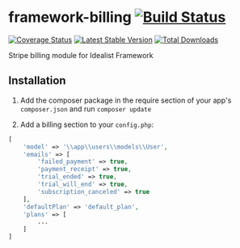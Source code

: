 framework-billing [![Build Status](https://travis-ci.org/idealistsoft/framework-billing.png?branch=master)](https://travis-ci.org/idealistsoft/framework-billing)
=================

[![Coverage Status](https://coveralls.io/repos/idealistsoft/framework-billing/badge.png)](https://coveralls.io/r/idealistsoft/framework-billing)
[![Latest Stable Version](https://poser.pugx.org/idealistsoft/framework-billing/v/stable.png)](https://packagist.org/packages/idealistsoft/framework-billing)
[![Total Downloads](https://poser.pugx.org/idealistsoft/framework-billing/downloads.png)](https://packagist.org/packages/idealistsoft/framework-billing)

Stripe billing module for Idealist Framework

## Installation

1. Add the composer package in the require section of your app's `composer.json` and run `composer update`

2. Add a billing section to your `config.php`:
```php
[
	'model' => '\\app\\users\\models\\User',
	'emails' => [
		'failed_payment' => true,
		'payment_receipt' => true,
		'trial_ended' => true,
		'trial_will_end' => true,
		'subscription_canceled' => true
	],
	'defaultPlan' => 'default_plan',
	'plans' => [
		...
	]
]
```